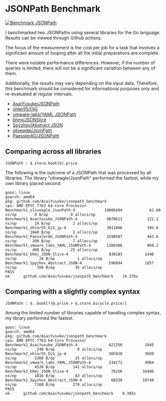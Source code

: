 # JSONPath Benchmark

[![Benchmark JSONPath](https://github.com/AsaiYusuke/jsonpath-benchmark/actions/workflows/build.yml/badge.svg)](https://github.com/AsaiYusuke/jsonpath-benchmark/actions/workflows/build.yml)

I benchmarked two JSONPaths using several libraries for the Go language.
Results can be viewed through Github actions.

The focus of the measurement is the cost per job for a task that involves a significant amount of looping after all the initial preparations are complete.

There were notable performance differences.
However, if the number of queries is limited, there will not be a significant variation between any of them.

Additionally, the results may vary depending on the input data.
Therefore, this benchmark should be considered for informational purposes only and re-evaluated at regular intervals.

- [AsaiYusuke/JSONPath](https://github.com/AsaiYusuke/jsonpath)
- [ohler55/OjG](https://github.com/ohler55/ojg)
- [vmware-labs/YAML JSONPath](https://github.com/vmware-labs/yaml-jsonpath)
- [bhmj/JSONSlice](https://github.com/bhmj/jsonslice)
- [Spyzhov/Abstract JSON](https://github.com/spyzhov/ajson)
- [oliveagle/JsonPath](https://github.com/oliveagle/jsonpath)
- [PaesslerAG/JSONPath](https://github.com/PaesslerAG/jsonpath)

## Comparing across all libraries

```
JSONPath : $.store.book[0].price
```

The following is the outcome of a JSONPath that was processed by all libraries.
The library "oliveagle/JsonPath" performed the fastest, while my own library placed second.

```
goos: linux
goarch: amd64
pkg: github.com/AsaiYusuke/jsonpath_benchmark
cpu: AMD EPYC 7763 64-Core Processor                
Benchmark1_oliveagle_JsonPath-4          	19006494	        62.60 ns/op	       0 B/op	       0 allocs/op
Benchmark1_AsaiYusuke_JSONPath-4         	 9878613	       121.1 ns/op	      24 B/op	       2 allocs/op
Benchmark1_ohler55_OjG_jp-4              	 3011866	       395.6 ns/op	    1040 B/op	       2 allocs/op
Benchmark1_PaesslerAG_JSONPath-4         	 2590587	       463.6 ns/op	     208 B/op	       7 allocs/op
Benchmark1_vmware_labs_YAML_JSONPath-4   	 1380308	       869.2 ns/op	     400 B/op	      25 allocs/op
Benchmark1_bhmj_JSON_Slice-4             	  830283	      1440 ns/op	      24 B/op	       1 allocs/op
Benchmark1_Spyzhov_Abstract_JSON-4       	  596894	      1857 ns/op	     760 B/op	      35 allocs/op
PASS
ok  	github.com/AsaiYusuke/jsonpath_benchmark	10.276s

```

## Comparing with a slightly complex syntax

```
JSONPath : $..book[?(@.price > $.store.bicycle.price)]
```

Among the limited number of libraries capable of handling complex syntax, my library performed the fastest.

```
goos: linux
goarch: amd64
pkg: github.com/AsaiYusuke/jsonpath_benchmark
cpu: AMD EPYC 7763 64-Core Processor                
Benchmark2_AsaiYusuke_JSONPath-4         	  621250	      1945 ns/op	     240 B/op	       9 allocs/op
Benchmark2_ohler55_OjG_jp-4              	  305928	      3689 ns/op	    5368 B/op	      25 allocs/op
Benchmark2_vmware_labs_YAML_JSONPath-4   	  234171	      4964 ns/op	    4528 B/op	     141 allocs/op
Benchmark2_bhmj_JSON_Slice-4             	   70256	     16996 ns/op	    1816 B/op	      43 allocs/op
Benchmark2_Spyzhov_Abstract_JSON-4       	   60338	     19749 ns/op	    7160 B/op	     279 allocs/op
PASS
ok  	github.com/AsaiYusuke/jsonpath_benchmark	6.385s

```
